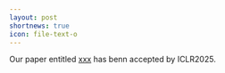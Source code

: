 ```yaml
---
layout: post
shortnews: true
icon: file-text-o
---
```


Our paper entitled [xxx](xxx) has benn accepted by ICLR2025.